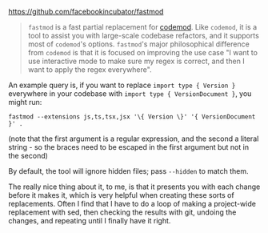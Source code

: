 https://github.com/facebookincubator/fastmod

> `fastmod` is a fast partial replacement for [codemod](https://github.com/facebook/codemod). Like `codemod`, it is a tool to assist you with large-scale codebase refactors, and it supports most of `codemod`'s options. `fastmod`'s major philosophical difference from `codemod` is that it is focused on improving the use case "I want to use interactive mode to make sure my regex is correct, and then I want to apply the regex everywhere".

An example query is, if you want to replace `import type { Version }` everywhere in your codebase with `import type { VersionDocument }`, you might run:

`fastmod --extensions js,ts,tsx,jsx '\{ Version \}' '{ VersionDocument }' .`

(note that the first argument is a regular expression, and the second a literal string - so the braces need to be escaped in the first argument but not in the second)

By default, the tool will ignore hidden files; pass `--hidden` to match them.

The really nice thing about it, to me, is that it presents you with each change before it makes it, which is very helpful when creating these sorts of replacements. Often I find that I have to do a loop of making a project-wide replacement with sed, then checking the results with git, undoing the changes, and repeating until I finally have it right.